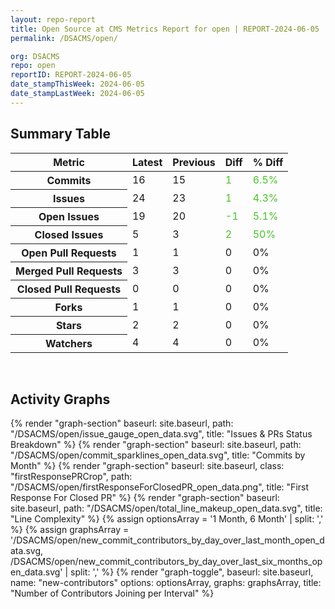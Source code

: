 ```yaml
---
layout: repo-report
title: Open Source at CMS Metrics Report for open | REPORT-2024-06-05
permalink: /DSACMS/open/

org: DSACMS
repo: open
reportID: REPORT-2024-06-05
date_stampThisWeek: 2024-06-05
date_stampLastWeek: 2024-06-05
---
```

<div class="summary-table">
  <table class="usa-table usa-table--borderless">
    <h2> Summary Table </h2>
    <thead>
      <tr>
        <th scope="col">Metric</th>
        <th scope="col">Latest</th>
        <th scope="col">Previous</th>
        <th scope="col">Diff</th>
        <th scope="col">% Diff</th>
      </tr>
    </thead>
    <tbody>
      <tr>
        <th scope="row">Commits</th>
        <td>16</td>
        <td>15</td>
        <td style="color: #45c527" >1</td>
        <td style="color: #45c527" >6.5%</td>
      </tr>
      <tr>
        <th scope="row">Issues</th>
        <td>24</td>
        <td>23</td>
        <td style="color: #45c527" >1</td>
        <td style="color: #45c527" >4.3%</td>
      </tr>
      <tr>
        <th scope="row">Open Issues</th>
        <td>19</td>
        <td>20</td>
        <td style="color: #45c527" >-1</td>
        <td style="color: #45c527" >5.1%</td>
      </tr>
      <tr>
        <th scope="row">Closed Issues</th>
        <td>5</td>
        <td>3</td>
        <td style="color: #45c527" >2</td>
        <td style="color: #45c527" >50%</td>
      </tr>
      <tr>
        <th scope="row">Open Pull Requests</th>
        <td>1</td>
        <td>1</td>
        <td style="" >0</td>
        <td style="" >0%</td>
      </tr>
      <tr>
        <th scope="row">Merged Pull Requests</th>
        <td>3</td>
        <td>3</td>
        <td style="" >0</td>
        <td style="" >0%</td>
      </tr>
      <tr>
        <th scope="row">Closed Pull Requests</th>
        <td>0</td>
        <td>0</td>
        <td style="" >0</td>
        <td style="" >0%</td>
      </tr>
      <tr>
        <th scope="row">Forks</th>
        <td>1</td>
        <td>1</td>
        <td style="" >0</td>
        <td style="" >0%</td>
      </tr>
      <tr>
        <th scope="row">Stars</th>
        <td>2</td>
        <td>2</td>
        <td style="" >0</td>
        <td style="" >0%</td>
      </tr>
      <tr>
        <th scope="row">Watchers</th>
        <td>4</td>
        <td>4</td>
        <td style="" >0</td>
        <td style="" >0%</td>
      </tr>
    </tbody>
  </table>
</div>
<div class="graph-container">
  <br>
  <h2>Activity Graphs</h2>
  <div class="all-graphs">
    <!--- Issues/PRs Status Breakdown Graph -->
    {% render "graph-section"  baseurl: site.baseurl, path: "/DSACMS/open/issue_gauge_open_data.svg", title: "Issues & PRs Status Breakdown" %}
    <!--- Contributor Activity Line Graph -->
    {% render "graph-section" baseurl: site.baseurl, path: "/DSACMS/open/commit_sparklines_open_data.svg", title: "Commits by Month" %}
    <!--- First Response For Closed PR Scatterplot -->
    {% render "graph-section" baseurl: site.baseurl, class: "firstResponsePRCrop", path: "/DSACMS/open/firstResponseForClosedPR_open_data.png", title: "First Response For Closed PR" %}
    <!--- Line Complexity Graphs -->
    {% render "graph-section" baseurl: site.baseurl, path: "/DSACMS/open/total_line_makeup_open_data.svg", title: "Line Complexity" %}
    <!--- New Commit Contributors by Day over Last Month and Last 6 Months -->
      {% assign optionsArray = '1 Month, 6 Month' | split: ',' %}
      {% assign graphsArray = '/DSACMS/open/new_commit_contributors_by_day_over_last_month_open_data.svg, /DSACMS/open/new_commit_contributors_by_day_over_last_six_months_open_data.svg' | split: ',' %}
      {% render "graph-toggle", baseurl: site.baseurl, name: "new-contributors" options: optionsArray, graphs: graphsArray, title: "Number of Contributors Joining per Interval" %}
</div>